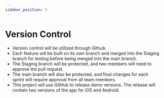```yaml
---
sidebar_position: 5
---
```


# Version Control
- Version control will be utilized through Github.
- Each feature will be built on its own branch and merged into the Staging branch for testing before being merged into the main branch. 
- The Staging branch will be protected, and two members will need to approve the pull request.
- The main branch will also be protected, and final changes for each sprint will require approval from all team members.
- This project will use GitHub to release demo versions. The release will contain two versions of the app for iOS and Android. 
